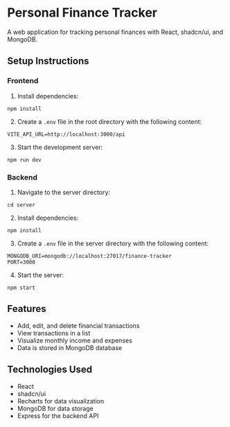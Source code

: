 
# Personal Finance Tracker

A web application for tracking personal finances with React, shadcn/ui, and MongoDB.

## Setup Instructions

### Frontend
1. Install dependencies:
```
npm install
```

2. Create a `.env` file in the root directory with the following content:
```
VITE_API_URL=http://localhost:3000/api
```

3. Start the development server:
```
npm run dev
```

### Backend
1. Navigate to the server directory:
```
cd server
```

2. Install dependencies:
```
npm install
```

3. Create a `.env` file in the server directory with the following content:
```
MONGODB_URI=mongodb://localhost:27017/finance-tracker
PORT=3000
```

4. Start the server:
```
npm start
```

## Features
- Add, edit, and delete financial transactions
- View transactions in a list
- Visualize monthly income and expenses
- Data is stored in MongoDB database

## Technologies Used
- React
- shadcn/ui
- Recharts for data visualization
- MongoDB for data storage
- Express for the backend API
